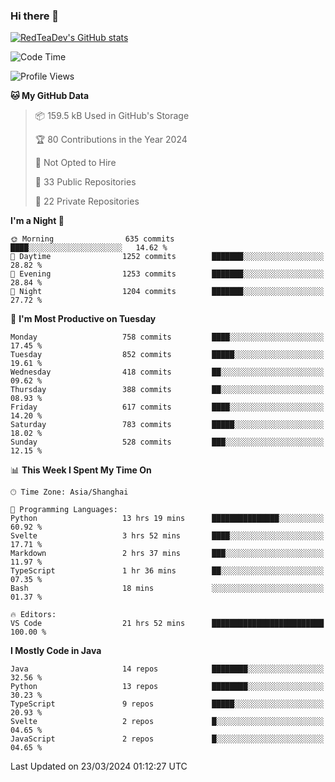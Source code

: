 ### Hi there 👋

<!--
**RedTeaDev/RedTeaDev** is a ✨ _special_ ✨ repository because its `README.md` (this file) appears on your GitHub profile.

Here are some ideas to get you started:

- 🔭 I’m currently working on ...
- 🌱 I’m currently learning ...
- 👯 I’m looking to collaborate on ...
- 🤔 I’m looking for help with ...
- 💬 Ask me about ...
- 📫 How to reach me: ...
- 😄 Pronouns: ...
- ⚡ Fun fact: ...
-->

<!--
[![wakatime](https://wakatime.com/badge/user/6b101ed0-04c0-4490-9283-eb61f2efff96.svg)](https://wakatime.com/@6b101ed0-04c0-4490-9283-eb61f2efff96)
!-->

[![RedTeaDev's GitHub stats](https://github-readme-stats.vercel.app/api?username=RedTeaDev)](https://github.com/anuraghazra/github-readme-stats)
<!--
[![willianrod's wakatime stats](https://github-readme-stats.vercel.app/api/wakatime?username=RedTeaDev)](https://github.com/anuraghazra/github-readme-stats)
!-->
<!--START_SECTION:waka-->
![Code Time](http://img.shields.io/badge/Code%20Time-2%2C120%20hrs%2043%20mins-blue)

![Profile Views](http://img.shields.io/badge/Profile%20Views-3-blue)

**🐱 My GitHub Data** 

> 📦 159.5 kB Used in GitHub's Storage 
 > 
> 🏆 80 Contributions in the Year 2024
 > 
> 🚫 Not Opted to Hire
 > 
> 📜 33 Public Repositories 
 > 
> 🔑 22 Private Repositories 
 > 
**I'm a Night 🦉** 

```text
🌞 Morning                635 commits         ████░░░░░░░░░░░░░░░░░░░░░   14.62 % 
🌆 Daytime                1252 commits        ███████░░░░░░░░░░░░░░░░░░   28.82 % 
🌃 Evening                1253 commits        ███████░░░░░░░░░░░░░░░░░░   28.84 % 
🌙 Night                  1204 commits        ███████░░░░░░░░░░░░░░░░░░   27.72 % 
```
📅 **I'm Most Productive on Tuesday** 

```text
Monday                   758 commits         ████░░░░░░░░░░░░░░░░░░░░░   17.45 % 
Tuesday                  852 commits         █████░░░░░░░░░░░░░░░░░░░░   19.61 % 
Wednesday                418 commits         ██░░░░░░░░░░░░░░░░░░░░░░░   09.62 % 
Thursday                 388 commits         ██░░░░░░░░░░░░░░░░░░░░░░░   08.93 % 
Friday                   617 commits         ████░░░░░░░░░░░░░░░░░░░░░   14.20 % 
Saturday                 783 commits         █████░░░░░░░░░░░░░░░░░░░░   18.02 % 
Sunday                   528 commits         ███░░░░░░░░░░░░░░░░░░░░░░   12.15 % 
```


📊 **This Week I Spent My Time On** 

```text
🕑︎ Time Zone: Asia/Shanghai

💬 Programming Languages: 
Python                   13 hrs 19 mins      ███████████████░░░░░░░░░░   60.92 % 
Svelte                   3 hrs 52 mins       ████░░░░░░░░░░░░░░░░░░░░░   17.71 % 
Markdown                 2 hrs 37 mins       ███░░░░░░░░░░░░░░░░░░░░░░   11.97 % 
TypeScript               1 hr 36 mins        ██░░░░░░░░░░░░░░░░░░░░░░░   07.35 % 
Bash                     18 mins             ░░░░░░░░░░░░░░░░░░░░░░░░░   01.37 % 

🔥 Editors: 
VS Code                  21 hrs 52 mins      █████████████████████████   100.00 % 
```

**I Mostly Code in Java** 

```text
Java                     14 repos            ████████░░░░░░░░░░░░░░░░░   32.56 % 
Python                   13 repos            ████████░░░░░░░░░░░░░░░░░   30.23 % 
TypeScript               9 repos             █████░░░░░░░░░░░░░░░░░░░░   20.93 % 
Svelte                   2 repos             █░░░░░░░░░░░░░░░░░░░░░░░░   04.65 % 
JavaScript               2 repos             █░░░░░░░░░░░░░░░░░░░░░░░░   04.65 % 
```




 Last Updated on 23/03/2024 01:12:27 UTC
<!--END_SECTION:waka-->


